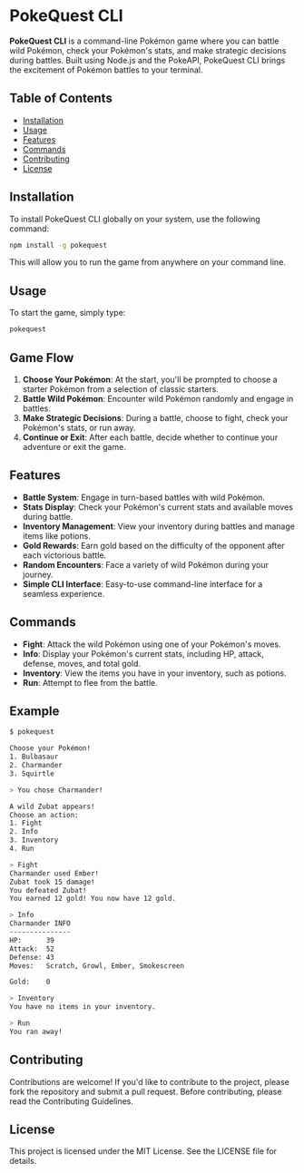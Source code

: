 # PokeQuest CLI

**PokeQuest CLI** is a command-line Pokémon game where you can battle wild Pokémon, check your Pokémon's stats, and make strategic decisions during battles. Built using Node.js and the PokeAPI, PokeQuest CLI brings the excitement of Pokémon battles to your terminal.

## Table of Contents

- [Installation](#installation)
- [Usage](#usage)
- [Features](#features)
- [Commands](#commands)
- [Contributing](#contributing)
- [License](#license)

## Installation

To install PokeQuest CLI globally on your system, use the following command:

```bash
npm install -g pokequest
```

This will allow you to run the game from anywhere on your command line.

## Usage
To start the game, simply type:

```bash
pokequest
```

## Game Flow
1. **Choose Your Pokémon**: At the start, you'll be prompted to choose a starter Pokémon from a selection of classic starters.
2. **Battle Wild Pokémon**: Encounter wild Pokémon randomly and engage in battles.
3. **Make Strategic Decisions**: During a battle, choose to fight, check your Pokémon's stats, or run away.
4. **Continue or Exit**: After each battle, decide whether to continue your adventure or exit the game.

## Features
- **Battle System**: Engage in turn-based battles with wild Pokémon.
- **Stats Display**: Check your Pokémon's current stats and available moves during battle.
- **Inventory Management**: View your inventory during battles and manage items like potions.
- **Gold Rewards**: Earn gold based on the difficulty of the opponent after each victorious battle.
- **Random Encounters**: Face a variety of wild Pokémon during your journey.
- **Simple CLI Interface**: Easy-to-use command-line interface for a seamless experience.

## Commands
- **Fight**: Attack the wild Pokémon using one of your Pokémon's moves.
- **Info**: Display your Pokémon's current stats, including HP, attack, defense, moves, and total gold.
- **Inventory**: View the items you have in your inventory, such as potions.
- **Run**: Attempt to flee from the battle.

## Example

```bash
$ pokequest

Choose your Pokémon!
1. Bulbasaur
2. Charmander
3. Squirtle

> You chose Charmander!

A wild Zubat appears!
Choose an action:
1. Fight
2. Info
3. Inventory
4. Run

> Fight
Charmander used Ember!
Zubat took 15 damage!
You defeated Zubat!
You earned 12 gold! You now have 12 gold.

> Info
Charmander INFO
---------------
HP:      39
Attack:  52
Defense: 43
Moves:   Scratch, Growl, Ember, Smokescreen

Gold:    0

> Inventory
You have no items in your inventory.

> Run
You ran away!

```

## Contributing
Contributions are welcome! If you'd like to contribute to the project, please fork the repository and submit a pull request. Before contributing, please read the Contributing Guidelines.

## License
This project is licensed under the MIT License. See the LICENSE file for details.
